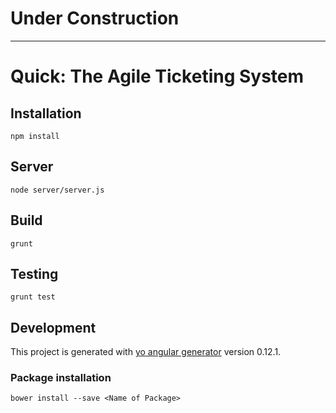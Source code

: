 # Under Construction

---

# Quick: The Agile Ticketing System

## Installation

```
npm install 
```

## Server

```
node server/server.js
```

## Build

```
grunt
```

## Testing

```
grunt test
```

## Development

This project is generated with [yo angular generator](https://github.com/yeoman/generator-angular)
version 0.12.1.

### Package installation

```
bower install --save <Name of Package>
```
